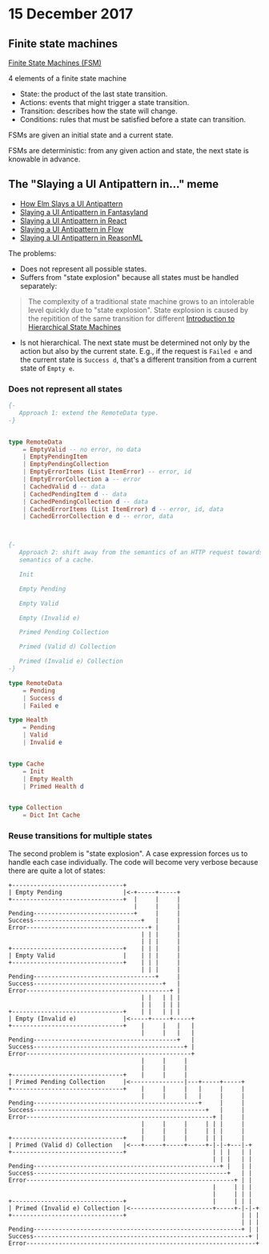 # 15 December 2017

## Finite state machines

[Finite State Machines (FSM)](http://ai-depot.com/FiniteStateMachines/FSM.html)

4 elements of a finite state machine

- State: the product of the last state transition.
- Actions: events that might trigger a state transition.
- Transition: describes how the state will change.
- Conditions: rules that must be satisfied before a state can transition.

FSMs are given an initial state and a current state.

FSMs are deterministic: from any given action and state, the next state is
knowable in advance.


## The "Slaying a UI Antipattern in..." meme

- [How Elm Slays a UI Antipattern](http://blog.jenkster.com/2016/06/how-elm-slays-a-ui-antipattern.html)
- [Slaying a UI Antipattern in Fantasyland](https://medium.com/javascript-inside/slaying-a-ui-antipattern-in-fantasyland-907cbc322d2a)
- [Slaying a UI Antipattern in React](https://medium.com/javascript-inside/slaying-a-ui-antipattern-in-react-64a3b98242c)
- [Slaying a UI Antipattern in Flow](https://medium.com/@gcanti/slaying-a-ui-antipattern-with-flow-5eed0cfb627b)
- [Slaying a UI Antipattern in ReasonML](https://gist.github.com/busypeoples/b8982f215642e5258d3d49a9aa7d7438)

The problems:

- Does not represent all possible states.
- Suffers from "state explosion" because all states must be handled separately:

> The complexity of a traditional state machine grows to an intolerable level
> quickly due to "state explosion".
> State explosion is caused by the repitition of the same transition for different
> [Introduction to Hierarchical State Machines](https://barrgroup.com/Embedded-Systems/How-To/Introduction-Hierarchical-State-Machines)

- Is not hierarchical. The next state must be determined not only by the action
  but also by the current state. E.g., if the request is `Failed e` and the
  current state is `Success d`, that's a different transition from a current state
  of `Empty e`.


### Does not represent all states

```elm
{-
   Approach 1: extend the RemoteData type.
-}


type RemoteData
    = EmptyValid -- no error, no data
    | EmptyPendingItem
    | EmptyPendingCollection
    | EmptyErrorItems (List ItemError) -- error, id
    | EmptyErrorCollection a -- error
    | CachedValid d -- data
    | CachedPendingItem d -- data
    | CachedPendingCollection d -- data
    | CachedErrorItems (List ItemError) d -- error, id, data
    | CachedErrorCollection e d -- error, data



{-
   Approach 2: shift away from the semantics of an HTTP request towards the
   semantics of a cache.

   Init

   Empty Pending

   Empty Valid

   Empty (Invalid e)

   Primed Pending Collection

   Primed (Valid d) Collection

   Primed (Invalid e) Collection
-}

type RemoteData
    = Pending
    | Success d
    | Failed e

type Health
    = Pending
    | Valid
    | Invalid e


type Cache
    = Init
    | Empty Health
    | Primed Health d


type Collection
    = Dict Int Cache
```


### Reuse transitions for multiple states

The second problem is "state explosion".
A case expression forces us to handle each case individually.
The code will become very verbose because there are quite a lot of states:

```
+-------------------------------+
| Empty Pending                 |<-+-----+-----+
+-------------------------------+  |     |     |
                                   |     |     |
Pending----------------------------+     |     |
Success------------------------------+   |     |
Error----------------------------------+ |     |
                                     | | |     |
                                     | | |     |
+-------------------------------+    | | |     |
| Empty Valid                   |    | | |     |
+-------------------------------+    | | |     |
                                     | | |     |
Pending----------------------------------+     |
Success------------------------------------+   |
Error----------------------------------------+ |
                                     | |   | | |
                                     | |   | | | 
+-------------------------------+    | |   | | |
| Empty (Invalid e)             |<-----+-----+-----+
+-------------------------------+    |     |   |   |
                                     |     |   |   |
Pending----------------------------------------+   |
Success------------------------------------------+ |
Error----------------------------------------------+
                                     |     |     |
                                     |     |     |
+-------------------------------+    |     |     |
| Primed Pending Collection     |<---------------|---+-----+-----+
+-------------------------------+    |     |     |   |     |     |
                                     |     |     |   |     |     |
Pending----------------------------------------------+     |     |
Success------------------------------------------------+   |     |
Error----------------------------------------------------+ |     |
                                     |     |     |     | | |     |
                                     |     |     |     | | |     |
+-------------------------------+    |     |     |     | | |     | 
| Primed (Valid d) Collection   |<---+-----+-----+-----+-|-|-+---|-+
+-------------------------------+                        | | |   | |
                                                         | | |   | |
Pending----------------------------------------------------+ |   | |
Success------------------------------------------------------+   | |
Error----------------------------------------------------------+ | |
                                                         |     | | |
                                                         |     | | |
+-------------------------------+                        |     | | |
| Primed (Invalid e) Collection |<-----------------------+-----+-|-|-+
+-------------------------------+                                | | |
                                                                 | | |
Pending----------------------------------------------------------+ | |
Success------------------------------------------------------------+ |
Error----------------------------------------------------------------+
```
